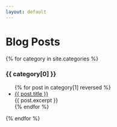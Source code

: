 ```yaml
---
layout: default
---
```


# Blog Posts

{% for category in site.categories %}
<h3>{{ category[0] }}</h3>
<ul>
{% for post in category[1] reversed %}
<li>
  <a href="{{ post.url }}">{{ post.title }}</a><br>
  {{ post.excerpt }}
</li>
{% endfor %}
</ul>
{% endfor %}